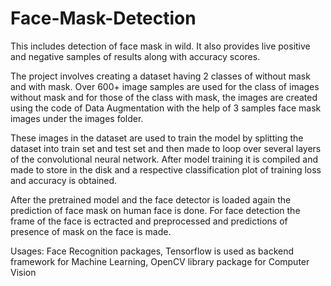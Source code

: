 # Face-Mask-Detection
This includes detection of face mask in wild. It also provides live positive and negative samples of results along with accuracy scores. 

The project involves creating a dataset having 2 classes of without mask and with mask. Over 600+ image samples are used for the class of images without mask and for those of the  class with mask, the images are created using the code of Data Augmentation with the help of 3 samples face mask images under the images folder. 

These images in the dataset are used to train the model by splitting the dataset into train set and test set and then made to loop over several layers of the convolutional neural network. After model training it is compiled and made to store in the disk and a respective classification plot of training loss and accuracy is obtained.

After the pretrained model and the face detector is loaded again the prediction of face mask on human face is done. For face detection the frame of the face is ectracted and preprocessed and predictions of presence of mask on the face is made.

Usages: Face Recognition packages, Tensorflow is used as backend framework for Machine Learning, OpenCV library package for Computer Vision
